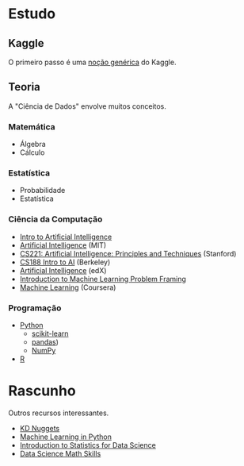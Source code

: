 # Estudo

## Kaggle

O primeiro passo é uma [noção genérica](https://www.kaggle.com/learn/overview) do Kaggle.

## Teoria

A "Ciência de Dados" envolve muitos conceitos.

### Matemática

* Álgebra
* Cálculo

### Estatística

* Probabilidade
* Estatística

### Ciência da Computação

* [Intro to Artificial Intelligence](https://www.udacity.com/course/intro-to-artificial-intelligence--cs271)
* [Artificial Intelligence](https://ocw.mit.edu/courses/electrical-engineering-and-computer-science/6-034-artificial-intelligence-fall-2010/) (MIT)
* [CS221: Artificial Intelligence: Principles and Techniques](https://stanford-cs22*github.io/) (Stanford)
* [CS188 Intro to AI](http://ai.berkeley.edu/lecture_videos.html) (Berkeley)
* [Artificial Intelligence](https://www.edx.org/course/artificial-intelligence-ai) (edX)
* [Introduction to Machine Learning Problem Framing](https://developers.google.com/machine-learning/problem-framing/)
* [Machine Learning](https://www.coursera.org/learn/machine-learning#instructors) (Coursera)

### Programação

* [Python](https://docs.python.org/3/)
  * [scikit-learn](https://scikit-learn.org/stable/)
  * [pandas](https://pandas.pydata.org/))
  * [NumPy](https://numpy.org/)
* [R](https://www.r-project.org/about.html)

# Rascunho

Outros recursos interessantes.

* [KD Nuggets](https://www.kdnuggets.com/)
* [Machine Learning in Python](https://www.springboard.com/resources/learning-paths/machine-learning-python/)
* [Introduction to Statistics for Data Science](https://www.kdnuggets.com/2018/12/introduction-statistics-data-science.html)
* [Data Science Math Skills](https://www.coursera.org/learn/datasciencemathskills)